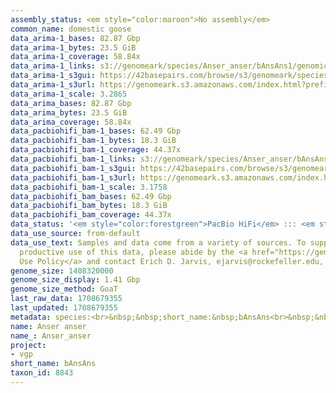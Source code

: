 ```yaml
---
assembly_status: <em style="color:maroon">No assembly</em>
common_name: domestic goose
data_arima-1_bases: 82.87 Gbp
data_arima-1_bytes: 23.5 GiB
data_arima-1_coverage: 58.84x
data_arima-1_links: s3://genomeark/species/Anser_anser/bAnsAns1/genomic_data/arima/<br>
data_arima-1_s3gui: https://42basepairs.com/browse/s3/genomeark/species/Anser_anser/bAnsAns1/genomic_data/arima/
data_arima-1_s3url: https://genomeark.s3.amazonaws.com/index.html?prefix=species/Anser_anser/bAnsAns1/genomic_data/arima/
data_arima-1_scale: 3.2865
data_arima_bases: 82.87 Gbp
data_arima_bytes: 23.5 GiB
data_arima_coverage: 58.84x
data_pacbiohifi_bam-1_bases: 62.49 Gbp
data_pacbiohifi_bam-1_bytes: 18.3 GiB
data_pacbiohifi_bam-1_coverage: 44.37x
data_pacbiohifi_bam-1_links: s3://genomeark/species/Anser_anser/bAnsAns1/genomic_data/pacbio_hifi/<br>
data_pacbiohifi_bam-1_s3gui: https://42basepairs.com/browse/s3/genomeark/species/Anser_anser/bAnsAns1/genomic_data/pacbio_hifi/
data_pacbiohifi_bam-1_s3url: https://genomeark.s3.amazonaws.com/index.html?prefix=species/Anser_anser/bAnsAns1/genomic_data/pacbio_hifi/
data_pacbiohifi_bam-1_scale: 3.1758
data_pacbiohifi_bam_bases: 62.49 Gbp
data_pacbiohifi_bam_bytes: 18.3 GiB
data_pacbiohifi_bam_coverage: 44.37x
data_status: '<em style="color:forestgreen">PacBio HiFi</em> ::: <em style="color:forestgreen">Arima</em>'
data_use_source: from-default
data_use_text: Samples and data come from a variety of sources. To support fair and
  productive use of this data, please abide by the <a href="https://genome10k.soe.ucsc.edu/data-use-policies/">Data
  Use Policy</a> and contact Erich D. Jarvis, ejarvis@rockefeller.edu, with any questions.
genome_size: 1408320000
genome_size_display: 1.41 Gbp
genome_size_method: GoaT
last_raw_data: 1708679355
last_updated: 1708679355
metadata: species:<br>&nbsp;&nbsp;short_name:&nbsp;bAnsAns<br>&nbsp;&nbsp;name:&nbsp;Anser&nbsp;anser<br>&nbsp;&nbsp;taxon_id:&nbsp;8843<br>&nbsp;&nbsp;common_name:&nbsp;domestic&nbsp;goose<br>&nbsp;&nbsp;order:<br>&nbsp;&nbsp;&nbsp;&nbsp;name:&nbsp;Anseriformes<br>&nbsp;&nbsp;family:<br>&nbsp;&nbsp;&nbsp;&nbsp;name:&nbsp;Anatidae<br>&nbsp;&nbsp;individuals:<br>&nbsp;&nbsp;&nbsp;&nbsp;-&nbsp;short_name:&nbsp;bAnsAns1<br>&nbsp;&nbsp;&nbsp;&nbsp;&nbsp;&nbsp;biosample_id:&nbsp;SAMEA113398854<br>&nbsp;&nbsp;&nbsp;&nbsp;&nbsp;&nbsp;sex:&nbsp;female<br>&nbsp;&nbsp;genome_size:&nbsp;1408320000<br>&nbsp;&nbsp;genome_size_method:&nbsp;GoaT<br>&nbsp;&nbsp;project:&nbsp;[&nbsp;vgp&nbsp;]<br>
name: Anser anser
name_: Anser_anser
project:
- vgp
short_name: bAnsAns
taxon_id: 8843
---
```

